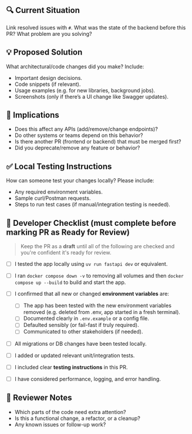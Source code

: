 ## 🔍 Current Situation

Link resolved issues with `#`.
What was the state of the backend before this PR? What problem are you solving?

## 💡 Proposed Solution

What architectural/code changes did you make?
Include:

- Important design decisions.
- Code snippets (if relevant).
- Usage examples (e.g. for new libraries, background jobs).
- Screenshots (only if there’s a UI change like Swagger updates).

## 🚨 Implications

- Does this affect any APIs (add/remove/change endpoints)?
- Do other systems or teams depend on this behavior?
- Is there another PR (frontend or backend) that must be merged first?
- Did you deprecate/remove any feature or behavior?

## ✅ Local Testing Instructions

How can someone test your changes locally?
Please include:

- Any required environment variables.
- Sample curl/Postman requests.
- Steps to run test cases (if manual/integration testing is needed).

## 🔬 Developer Checklist (must complete before marking PR as **Ready for Review**)

> Keep the PR as a **draft** until all of the following are checked and you're confident it's ready for review.

- [ ] I tested the app locally using `uv run fastapi dev` or equivalent.
- [ ] I ran `docker compose down -v` to removing all volumes and then `docker compose up --build` to build and start the app.
- [ ] I confirmed that all new or changed **environment variables** are:

  - [ ] The app has been tested with the new environment variables removed (e.g. deleted from .env, app started in a fresh terminal).
  - [ ] Documented clearly in `.env.example` or a config file.
  - [ ] Defaulted sensibly (or fail-fast if truly required).
  - [ ] Communicated to other stakeholders (if needed).

- [ ] All migrations or DB changes have been tested locally.
- [ ] I added or updated relevant unit/integration tests.
- [ ] I included clear **testing instructions** in this PR.
- [ ] I have considered performance, logging, and error handling.

## 🧠 Reviewer Notes

- Which parts of the code need extra attention?
- Is this a functional change, a refactor, or a cleanup?
- Any known issues or follow-up work?
